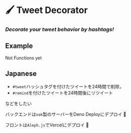# 🖌 Tweet Decorator

### _Decorate your tweet behavior by hashtags!_

## Example

Not Functions yet

## Japanese

- `#tweet`ハッシュタグを付けたツイートを24時間で削除，
- `#remind`を付けたツイートを24時間後にリツイート

などをしたい  

バックエンドは`oak`製のサーバーをDeno Deployにデプロイ 🦕  

フロントは`Aleph.js`でVercelにデプロイ 🦖  

